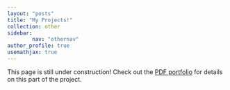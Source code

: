 ```yaml
---
layout: "posts"
title: "My Projects!"
collection: other
sidebar:
        nav: "othernav"
author_profile: true
usemathjax: true
---
```


This page is still under construction! Check out the [PDF portfolio](/portfolio.pdf) for details on this part of the project. 